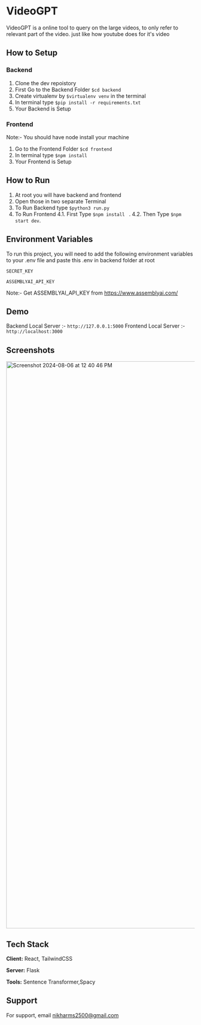 
# VideoGPT

VideoGPT is a online tool to query on the large videos, to only refer to relevant part of the video. just like how youtube does for it's video




## How to Setup
### Backend
1. Clone the dev repoistory
2. First Go to the Backend Folder ``` $cd backend ```
3. Create virtualenv by ``` $virtualenv venv ``` in the terminal
4. In terminal type ``` $pip install -r requirements.txt ```
5. Your Backend is Setup

### Frontend
Note:- You should have node install your machine
1. Go to the Frontend Folder ``` $cd frontend ```
2. In terminal type ``` $npm install ```
3. Your Frontend is Setup

## How to Run
1. At root you will have backend and frontend
2. Open those in two separate Terminal 
3. To Run Backend type ``` $python3 run.py ```
4. To Run Frontend
4.1. First Type ```$npm install ``` . 
4.2. Then Type ``` $npm start dev ```. 
## Environment Variables

To run this project, you will need to add the following environment variables to your .env file and paste this .env in backend folder at root

`SECRET_KEY`

`ASSEMBLYAI_API_KEY`

Note:- Get ASSEMBLYAI_API_KEY from https://www.assemblyai.com/


## Demo

Backend Local Server :- ``` http://127.0.0.1:5000 ```
Frontend Local Server :- ``` http://localhost:3000 ```

## Screenshots
<img width="1512" alt="Screenshot 2024-08-06 at 12 40 46 PM" src="https://github.com/user-attachments/assets/56db6c19-0e62-47f1-962d-8cceb5c8aba6">

## Tech Stack

**Client:** React, TailwindCSS

**Server:** Flask

**Tools:** Sentence Transformer,Spacy

## Support

For support, email nikharms2500@gmail.com

